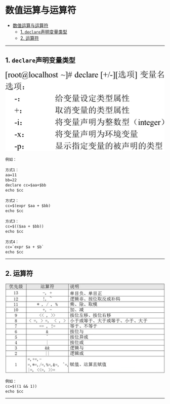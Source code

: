 # 数值运算与运算符

- [数值运算与运算符](#数值运算与运算符)
  - [1. `declare`声明变量类型](#1-declare声明变量类型)
  - [2. 运算符](#2-运算符)

---

## 1. `declare`声明变量类型

![declare声明变量类型](images/2023-08-20-17-53-15.png)

```Linux
例如：

方式1：
aa=11
bb=22
declare cc=$aa+$bb
echo $cc

方式2：
cc=$(expr $aa + $bb)
echo $cc

方式3：
cc=$(($aa + $bb))
echo $cc

方式4：
cc=`expr $a + $b`
echo $cc
```

---

## 2. 运算符

![运算符](images/2023-08-20-17-58-03.png)

```Linux
例如：
cc=$((1 && 1))
echo $cc
```

---
